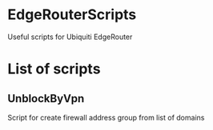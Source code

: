 # EdgeRouterScripts
Useful scripts for Ubiquiti EdgeRouter

# List of scripts
## UnblockByVpn
Script for create firewall address group from list of domains